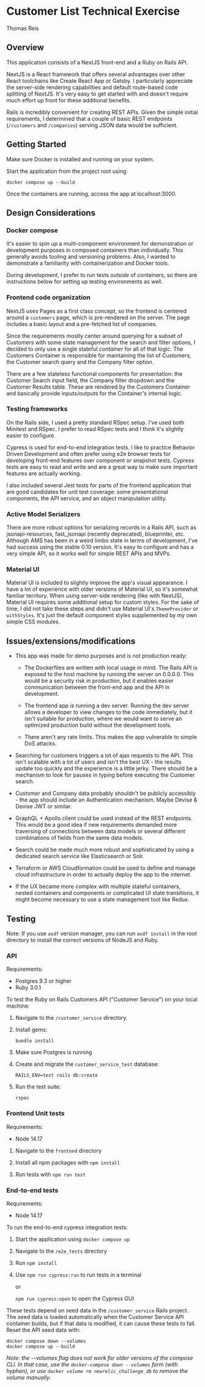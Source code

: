 # Customer List Technical Exercise

Thomas Reis

## Overview

This application consists of a NextJS front-end and a Ruby on Rails API.

NextJS is a React framework that offers several advantages over other React toolchains like Create React App or Gatsby. I particularly appreciate the server-side rendering capabilities and default route-based code splitting of NextJS. It's very easy to get started with and doesn't require much effort up front for these additional benefits.

Rails is incredibly convenient for creating REST APIs. Given the simple initial requirements, I determined that a couple of basic REST endpoints (`/customers` and `/companies`) serving JSON data would be sufficient.

## Getting Started

Make sure Docker is installed and running on your system.

Start the application from the project root using:

`docker compose up --build`

Once the containers are running, access the app at localhost:3000.

## Design Considerations

### Docker compose

It's easier to spin up a multi-component environment for demonstration or development purposes in composed containers than individually. This generally avoids tooling and versioning problems. Also, I wanted to demonstrate a familiarity with containerization and Docker tools.

During development, I prefer to run tests outside of containers, so there are instructions below for setting up testing environments as well.

### Frontend code organization

NextJS uses Pages as a first class concept, so the frontend is centered around a `customers` page, which is pre-rendered on the server. The page includes a basic layout and a pre-fetched list of companies.

Since the requirements mostly center around querying for a subset of Customers with some state management for the search and filter options, I decided to only use a single stateful _container_ for all of that logic. The Customers Container is responsible for maintaining the list of Customers, the Customer search query and the Company filter option.

There are a few stateless functional components for presentation: the Customer Search input field, the Company filter dropdown and the Customer Results table. These are rendered by the Customers Container and basically provide inputs/outputs for the Container's internal logic.

### Testing frameworks

On the Rails side, I used a pretty standard RSpec setup. I've used both Minitest and RSpec. I prefer to read RSpec tests and I think it's slightly easier to configure.

Cypress is used for end-to-end integration tests. I like to practice Behavior Driven Development and often prefer using e2e browser tests for developing front-end features over component or snapshot tests. Cypress tests are easy to read and write and are a great way to make sure important features are actually working.

I also included several Jest tests for parts of the frontend application that are good candidates for unit test coverage: some presentational components, the API service, and an object manipulation utility.

### Active Model Serializers

There are more robust options for serializing records in a Rails API, such as jsonapi-resources, fast_jsonapi (recently deprecated), blueprinter, etc. Although AMS has been in a weird limbo state in terms of development, I've had success using the stable 0.10 version. It's easy to configure and has a very simple API, so it works well for simple REST APIs and MVPs.

### Material UI

Material UI is included to slightly improve the app's visual appearance. I have a lot of experience with older versions of Material UI, so it's somewhat familiar territory. When using server-side rendering (like with NextJS), Material UI requires some additional setup for custom styles. For the sake of time, I did not take these steps and didn't use Material UI's `ThemeProvider` or `withStyles`. It's just the default component styles supplemented by my own simple CSS modules.

## Issues/extensions/modifications

- This app was made for demo purposes and is not production ready:

  - The Dockerfiles are written with local usage in mind. The Rails API is exposed to the host machine by running the server on 0.0.0.0. This would be a security risk in production, but it enables easier communication between the front-end app and the API in development.

  - The frontend app is running a dev server. Running the dev server allows a developer to view changes to the code immediately, but it isn't suitable for production, where we would want to serve an optimized production build without the development tools.

  - There aren't any rate limits. This makes the app vulnerable to simple DoS attacks.

- Searching for customers triggers a lot of ajax requests to the API. This isn't scalable with a lot of users and isn't the best UX - the results update too quickly and the experience is a little jerky. There should be a mechanism to look for pauses in typing before executing the Customer search.

- Customer and Company data probably shouldn't be publicly accessibly - the app should include an Authentication mechanism. Maybe Devise & Devise JWT or similar.

- GraphQL + Apollo client could be used instead of the REST endpoints. This would be a good idea if new requirements demanded more traversing of connections between data models or several different combinations of fields from the same data models.

- Search could be made much more robust and sophisticated by using a dedicated search service like Elasticsearch or Solr.

- Terraform or AWS Cloudformation could be used to define and manage cloud infrastructure in order to actually deploy the app to the internet.

- If the UX became more complex with multiple stateful containers, nested containers and components or complicated UI state transitions, it might become necessary to use a state management tool like Redux.

## Testing

Note: If you use `asdf` version manager, you can run `asdf install` in the root directory to install the correct versions of NodeJS and Ruby.

### API

Requirements:

- Postgres 9.3 or higher
- Ruby 3.0.1

To test the Ruby on Rails Customers API ("Customer Service") on your local machine:

1. Navigate to the `/customer_service` directory.

2. Install gems:

   `bundle install`

3. Make sure Postgres is running

4. Create and migrate the `customer_service_test` database:

   `RAILS_ENV=test rails db:create`

5. Run the test suite:

   `rspec`

### Frontend Unit tests

Requirements:

- Node 14.17

1. Navigate to the `frontend` directory

2. Install all npm packages with `npm install`

3. Run tests with `npm run test`

### End-to-end tests

Requirements:

- Node 14.17

To run the end-to-end cypress integration tests:

1. Start the application using `docker compose up`

2. Navigate to the `/e2e_tests` directory

3. Run `npm install`

4. Use `npm run cypress:run` to run tests in a terminal

   or

   `npm run cypress:open` to open the Cypress GUI

These tests depend on seed data in the `/customer_service` Rails project. The seed data is loaded automatically when the Customer Service API container builds, but if that data is modified, it can cause these tests to fail. Reset the API seed data with:

```
docker compose down --volumes
docker compose up --build
```

_Note: the --volumes flag does not work for older versions of the compose CLI. In that case, use the `docker-compose down --volumes` form (with hyphen), or use `docker volume rm newrelic_challenge_db` to remove the volume manually._
